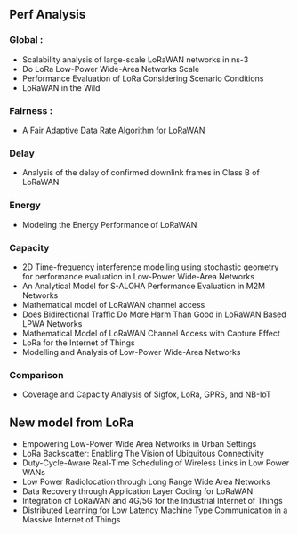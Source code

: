 ## Perf Analysis

### Global :
- Scalability analysis of large-scale LoRaWAN networks in ns-3
- Do LoRa Low-Power Wide-Area Networks Scale
- Performance Evaluation of LoRa Considering Scenario Conditions
- LoRaWAN in the Wild

### Fairness :
- A Fair Adaptive Data Rate Algorithm for LoRaWAN

### Delay
- Analysis of the delay of confirmed downlink frames in Class B of LoRaWAN

### Energy
- Modeling the Energy Performance of LoRaWAN

### Capacity
- 2D Time-frequency interference modelling using stochastic geometry for performance evaluation in Low-Power Wide-Area Networks
- An Analytical Model for S-ALOHA Performance Evaluation in M2M Networks
- Mathematical model of LoRaWAN channel access
- Does Bidirectional Traffic Do More Harm Than Good in LoRaWAN Based LPWA Networks
- Mathematical Model of LoRaWAN Channel Access with Capture Effect
- LoRa for the Internet of Things
- Modelling and Analysis of Low-Power Wide-Area Networks

### Comparison
- Coverage and Capacity Analysis of Sigfox, LoRa, GPRS, and NB-IoT

## New model from LoRa
- Empowering Low-Power Wide Area Networks in Urban Settings
- LoRa Backscatter: Enabling The Vision of Ubiquitous Connectivity
- Duty-Cycle-Aware Real-Time Scheduling of Wireless Links in Low Power WANs
- Low Power Radiolocation through Long Range Wide Area Networks
- Data Recovery through Application Layer Coding for LoRaWAN
- Integration of LoRaWAN and 4G/5G for the Industrial Internet of Things
- Distributed Learning for Low Latency Machine Type Communication in a Massive Internet of Things
